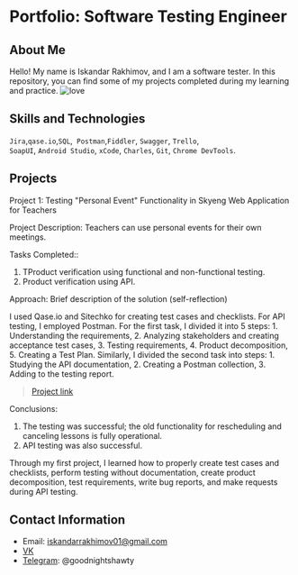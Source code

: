 # Portfolio: Software Testing Engineer

## About Me

Hello! My name is Iskandar Rakhimov, and I am a software tester.
In this repository, you can find some of my projects completed during my learning and practice.
![love](https://static1.cbrimages.com/wordpress/wp-content/uploads/2020/04/Netero-Featured.jpg?q=50&fit=contain&w=1140&h=&dpr=1.5)
<br>

## Skills and Technologies
``Jira``,``qase.io``,``SQL``,`` Postman``,``Fiddler``, ``Swagger``, ``Trello``, <br>
``SoapUI``, ``Android Studio``, ``xCode``, ``Charles``, ``Git``, ``Chrome DevTools``.




## Projects

<p> Project 1: Testing "Personal Event" Functionality in Skyeng Web Application for Teachers</p>
Project Description: Teachers can use personal events for their own meetings.
<p>Tasks Completed::<p>
<ol>
  <li>TProduct verification using functional and non-functional testing.</li>
  <li>Product verification using API.</li>
</ol>

<p>Approach: Brief description of the solution (self-reflection)<p>

I used Qase.io and Sitechko for creating test cases and checklists. For API testing, I employed Postman. For the first task, I divided it into 5 steps: 1. Understanding the requirements, 2. Analyzing stakeholders and creating acceptance test cases, 3. Testing requirements, 4. Product decomposition, 5. Creating a Test Plan. Similarly, I divided the second task into steps: 1. Studying the API documentation, 2. Creating a Postman collection, 3. Adding to the testing report.

> <a href="https://start.skyeng.ru">Project link</a>

 <p>Conclusions:<p>
<ol>
  <li>The testing was successful; the old functionality for rescheduling and canceling lessons is fully operational.</li>
  <li>API testing was also successful.</li>
</ol>

Through my first project, I learned how to properly create test cases and checklists, perform testing without documentation, create product decomposition, test requirements, write bug reports, and make requests during API testing.
<br> 

## Contact Information
- Email: iskandarrakhimov01@gmail.com
- [VK](https://vk.com/idiskanduar)
- [Telegram](https://web.telegram.org/k/): @goodnightshawty

